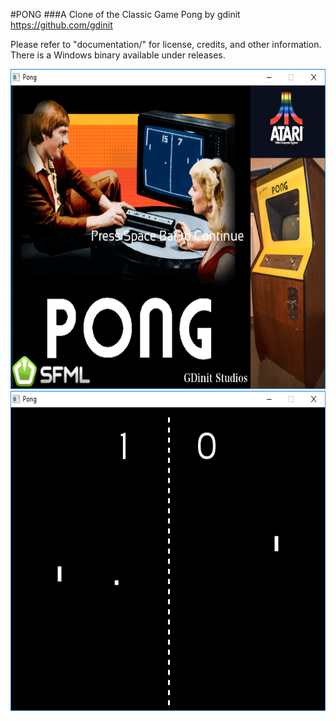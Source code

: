 #PONG
###A Clone of the Classic Game Pong by gdinit
https://github.com/gdinit

Please refer to "documentation/" for license, credits, and other information.
There is a Windows binary available under releases.


<img src="extras/github_readme_screenshots/title.png" height="512" alt="TitleScreenshot"/>

<img src="extras/github_readme_screenshots/gameplay.png" height="512" alt="GameplayScreenshot"/> 

